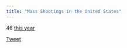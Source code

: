 ```yaml
---
title: "Mass Shootings in the United States"
---
```


<span class="major-number">46</span>
[this year](http://www.gunviolencearchive.org/reports/mass-shooting)

<a class="twitter-share-button"
	href="https://twitter.com/share"
	data-text="There have been 46 mass shootings in the U.S. already this year! "
	data-hashtags="MarchForOurLives"
	data-url="https://massshootings.us"
	data-via="FelicianoTech"
	data-related="AMarch4OurLives">
Tweet</a>
